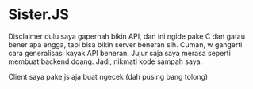 # Sister.JS 
Disclaimer dulu saya gapernah bikin API, dan ini ngide pake C dan gatau bener apa engga, tapi bisa bikin server beneran sih. Cuman, w gangerti cara generalisasi kayak API beneran. Jujur saja saya merasa seperti membuat backend doang. Jadi, nikmati kode sampah saya. 

Client saya pake js aja buat ngecek (dah pusing bang tolong)